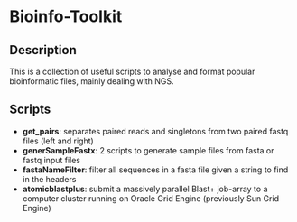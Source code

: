 # Bioinfo-Toolkit

## Description

This is a collection of useful scripts to analyse and format popular bioinformatic files, mainly dealing with NGS.

## Scripts

* **get_pairs**: separates paired reads and singletons from two paired fastq files (left and right)
* **generSampleFastx**: 2 scripts to generate sample files from fasta or fastq input files
* **fastaNameFilter**: filter all sequences in a fasta file given a string to find in the headers
* **atomicblastplus**: submit a massively parallel Blast+ job-array to a computer cluster running on Oracle Grid Engine (previously Sun Grid Engine)
